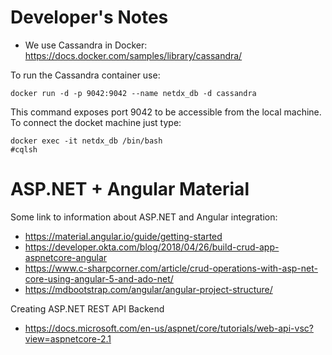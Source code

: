 # Developer's Notes







* We use Cassandra in Docker: https://docs.docker.com/samples/library/cassandra/


To run the Cassandra container use:

```
docker run -d -p 9042:9042 --name netdx_db -d cassandra
```
This command exposes port 9042 to be accessible from the local machine. To connect the docket machine just type:
```
docker exec -it netdx_db /bin/bash
#cqlsh
```



# ASP.NET + Angular Material
Some link to information about ASP.NET and Angular integration:

* https://material.angular.io/guide/getting-started
* https://developer.okta.com/blog/2018/04/26/build-crud-app-aspnetcore-angular
* https://www.c-sharpcorner.com/article/crud-operations-with-asp-net-core-using-angular-5-and-ado-net/
* https://mdbootstrap.com/angular/angular-project-structure/



Creating ASP.NET REST API Backend
* https://docs.microsoft.com/en-us/aspnet/core/tutorials/web-api-vsc?view=aspnetcore-2.1